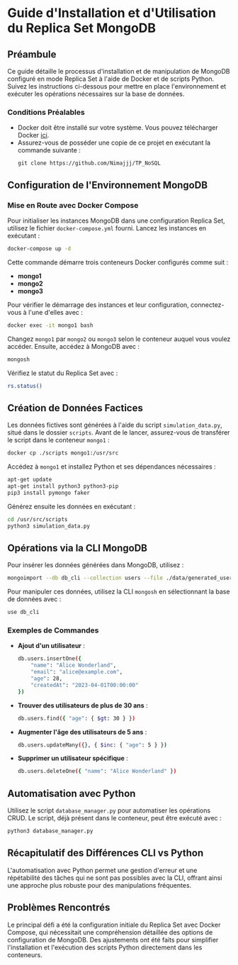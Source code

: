 # Guide d'Installation et d'Utilisation du Replica Set MongoDB

## Préambule

Ce guide détaille le processus d'installation et de manipulation de MongoDB configuré en mode Replica Set à l'aide de Docker et de scripts Python. Suivez les instructions ci-dessous pour mettre en place l'environnement et exécuter les opérations nécessaires sur la base de données.

### Conditions Préalables

- Docker doit être installé sur votre système. Vous pouvez télécharger Docker [ici](https://docs.docker.com/get-docker/).
- Assurez-vous de posséder une copie de ce projet en exécutant la commande suivante :
  ```
  git clone https://github.com/Nimajjj/TP_NoSQL
  ```

## Configuration de l'Environnement MongoDB

### Mise en Route avec Docker Compose

Pour initialiser les instances MongoDB dans une configuration Replica Set, utilisez le fichier `docker-compose.yml` fourni. Lancez les instances en exécutant :

```bash
docker-compose up -d
```

Cette commande démarre trois conteneurs Docker configurés comme suit :

- **mongo1**
- **mongo2**
- **mongo3**

Pour vérifier le démarrage des instances et leur configuration, connectez-vous à l'une d'elles avec :

```bash
docker exec -it mongo1 bash
```

Changez `mongo1` par `mongo2` ou `mongo3` selon le conteneur auquel vous voulez accéder. Ensuite, accédez à MongoDB avec :

```bash
mongosh
```

Vérifiez le statut du Replica Set avec :

```bash
rs.status()
```

## Création de Données Factices

Les données fictives sont générées à l'aide du script `simulation_data.py`, situé dans le dossier `scripts`. Avant de le lancer, assurez-vous de transférer le script dans le conteneur `mongo1` :

```bash
docker cp ./scripts mongo1:/usr/src
```

Accédez à `mongo1` et installez Python et ses dépendances nécessaires :

```bash
apt-get update
apt-get install python3 python3-pip
pip3 install pymongo faker
```

Générez ensuite les données en exécutant :

```bash
cd /usr/src/scripts
python3 simulation_data.py
```

## Opérations via la CLI MongoDB

Pour insérer les données générées dans MongoDB, utilisez :

```bash
mongoimport --db db_cli --collection users --file ./data/generated_users.json --jsonArray
```

Pour manipuler ces données, utilisez la CLI `mongosh` en sélectionnant la base de données avec :

```bash
use db_cli
```

### Exemples de Commandes

- **Ajout d'un utilisateur** :
  ```bash
  db.users.insertOne({
      "name": "Alice Wonderland",
      "email": "alice@example.com",
      "age": 28,
      "createdAt": "2023-04-01T00:00:00"
  })
  ```
- **Trouver des utilisateurs de plus de 30 ans** :
  ```bash
  db.users.find({ "age": { $gt: 30 } })
  ```
- **Augmenter l'âge des utilisateurs de 5 ans** :
  ```bash
  db.users.updateMany({}, { $inc: { "age": 5 } })
  ```
- **Supprimer un utilisateur spécifique** :
  ```bash
  db.users.deleteOne({ "name": "Alice Wonderland" })
  ```

## Automatisation avec Python

Utilisez le script `database_manager.py` pour automatiser les opérations CRUD. Le script, déjà présent dans le conteneur, peut être exécuté avec :

```bash
python3 database_manager.py
```

## Récapitulatif des Différences CLI vs Python

L'automatisation avec Python permet une gestion d'erreur et une répétabilité des tâches qui ne sont pas possibles avec la CLI, offrant ainsi une approche plus robuste pour des manipulations fréquentes.

## Problèmes Rencontrés

Le principal défi a été la configuration initiale du Replica Set avec Docker Compose, qui nécessitait une compréhension détaillée des options de configuration de MongoDB. Des ajustements ont été faits pour simplifier l'installation et l'exécution des scripts Python directement dans les conteneurs.
